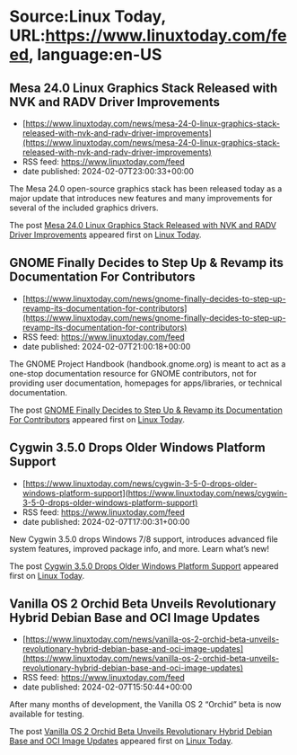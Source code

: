 # Source:Linux Today, URL:https://www.linuxtoday.com/feed, language:en-US

## Mesa 24.0 Linux Graphics Stack Released with NVK and RADV Driver Improvements
 - [https://www.linuxtoday.com/news/mesa-24-0-linux-graphics-stack-released-with-nvk-and-radv-driver-improvements](https://www.linuxtoday.com/news/mesa-24-0-linux-graphics-stack-released-with-nvk-and-radv-driver-improvements)
 - RSS feed: https://www.linuxtoday.com/feed
 - date published: 2024-02-07T23:00:33+00:00

<p>The Mesa 24.0 open-source graphics stack has been released today as a major update that introduces new features and many improvements for several of the included graphics drivers.</p>
<p>The post <a href="https://www.linuxtoday.com/news/mesa-24-0-linux-graphics-stack-released-with-nvk-and-radv-driver-improvements/" rel="nofollow">Mesa 24.0 Linux Graphics Stack Released with NVK and RADV Driver Improvements</a> appeared first on <a href="https://www.linuxtoday.com" rel="nofollow">Linux Today</a>.</p>

## GNOME Finally Decides to Step Up & Revamp its Documentation For Contributors
 - [https://www.linuxtoday.com/news/gnome-finally-decides-to-step-up-revamp-its-documentation-for-contributors](https://www.linuxtoday.com/news/gnome-finally-decides-to-step-up-revamp-its-documentation-for-contributors)
 - RSS feed: https://www.linuxtoday.com/feed
 - date published: 2024-02-07T21:00:18+00:00

<p>The GNOME Project Handbook (handbook.gnome.org) is meant to act as a one-stop documentation resource for GNOME contributors, not for providing user documentation, homepages for apps/libraries, or technical documentation.</p>
<p>The post <a href="https://www.linuxtoday.com/news/gnome-finally-decides-to-step-up-revamp-its-documentation-for-contributors/" rel="nofollow">GNOME Finally Decides to Step Up &#038; Revamp its Documentation For Contributors</a> appeared first on <a href="https://www.linuxtoday.com" rel="nofollow">Linux Today</a>.</p>

## Cygwin 3.5.0 Drops Older Windows Platform Support
 - [https://www.linuxtoday.com/news/cygwin-3-5-0-drops-older-windows-platform-support](https://www.linuxtoday.com/news/cygwin-3-5-0-drops-older-windows-platform-support)
 - RSS feed: https://www.linuxtoday.com/feed
 - date published: 2024-02-07T17:00:31+00:00

<p>New Cygwin 3.5.0 drops Windows 7/8 support, introduces advanced file system features, improved package info, and more. Learn what&#8217;s new!</p>
<p>The post <a href="https://www.linuxtoday.com/news/cygwin-3-5-0-drops-older-windows-platform-support/" rel="nofollow">Cygwin 3.5.0 Drops Older Windows Platform Support</a> appeared first on <a href="https://www.linuxtoday.com" rel="nofollow">Linux Today</a>.</p>

## Vanilla OS 2 Orchid Beta Unveils Revolutionary Hybrid Debian Base and OCI Image Updates
 - [https://www.linuxtoday.com/news/vanilla-os-2-orchid-beta-unveils-revolutionary-hybrid-debian-base-and-oci-image-updates](https://www.linuxtoday.com/news/vanilla-os-2-orchid-beta-unveils-revolutionary-hybrid-debian-base-and-oci-image-updates)
 - RSS feed: https://www.linuxtoday.com/feed
 - date published: 2024-02-07T15:50:44+00:00

<p>After many months of development, the Vanilla OS 2 &#8220;Orchid&#8221; beta is now available for testing.</p>
<p>The post <a href="https://www.linuxtoday.com/news/vanilla-os-2-orchid-beta-unveils-revolutionary-hybrid-debian-base-and-oci-image-updates/" rel="nofollow">Vanilla OS 2 Orchid Beta Unveils Revolutionary Hybrid Debian Base and OCI Image Updates</a> appeared first on <a href="https://www.linuxtoday.com" rel="nofollow">Linux Today</a>.</p>

